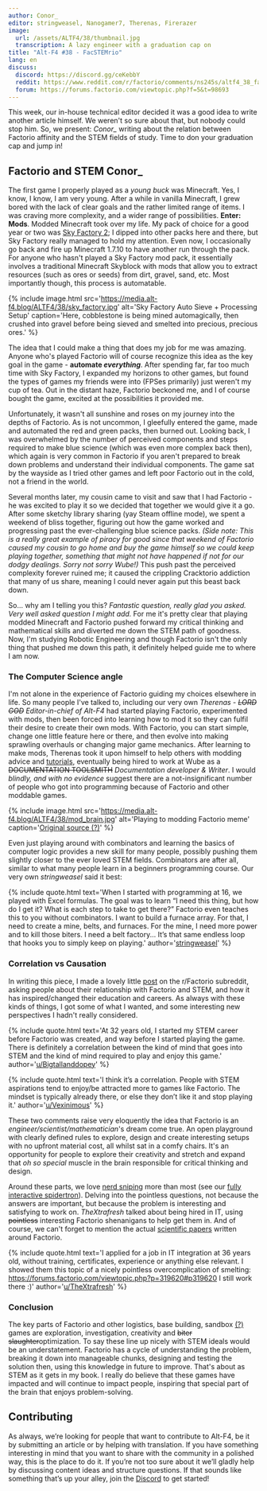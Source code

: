 ```yaml
---
author: Conor_
editor: stringweasel, Nanogamer7, Therenas, Firerazer
image:
  url: /assets/ALTF4/38/thumbnail.jpg
  transcription: A lazy engineer with a graduation cap on
title: "Alt-F4 #38 - FacSTEMrio"
lang: en
discuss:
  discord: https://discord.gg/ceKebbY
  reddit: https://www.reddit.com/r/factorio/comments/ns245s/altf4_38_facstemrio/
  forum: https://forums.factorio.com/viewtopic.php?f=5&t=98693
---
```


This week, our in-house technical editor decided it was a good idea to write another article himself. We weren't so sure about that, but nobody could stop him. So, we present: *Conor_* writing about the relation between Factorio affinity and the STEM fields of study. Time to don your graduation cap and jump in!

## Factorio and STEM <author>Conor_</author>

The first game I properly played as a *young buck* was Minecraft. Yes, I know, I know, I am very young. After a while in vanilla Minecraft, I grew bored with the lack of clear goals and the rather limited range of items. I was craving more complexity, and a wider range of possibilities. **Enter: Mods**. Modded Minecraft took over my life. My pack of choice for a good year or two was [Sky Factory 2](https://atlauncher.com/pack/skyfactory); I dipped into other packs here and there, but Sky Factory really managed to hold my attention. Even now, I occasionally go back and fire up Minecraft 1.7.10 to have another run through the pack. For anyone who hasn't played a Sky Factory mod pack, it essentially involves a traditional Minecraft Skyblock with mods that allow you to extract resources (such as ores or seeds) from dirt, gravel, sand, etc. Most importantly though, this process is automatable.

{% include image.html src='https://media.alt-f4.blog/ALTF4/38/sky_factory.jpg' alt='Sky Factory Auto Sieve + Processing Setup' caption='Here, cobblestone is being mined automagically, then crushed into gravel before being sieved and smelted into precious, precious ores.' %}

The idea that I could make a thing that does my job for me was amazing. Anyone who's played Factorio will of course recognize this idea as the key goal in the game - **automate *everything***. After spending far, far too much time with Sky Factory, I expanded my horizons to other games, but found the types of games my friends were into (FPSes primarily) just weren't my cup of tea. Out in the distant haze, Factorio beckoned me, and I of course bought the game, excited at the possibilities it provided me.

Unfortunately, it wasn't all sunshine and roses on my journey into the depths of Factorio. As is not uncommon, I gleefully entered the game, made and automated the red and green packs, then burned out. Looking back, I was overwhelmed by the number of perceived components and steps required to make blue science (which was even more complex back then), which again is very common in Factorio if you aren't prepared to break down problems and understand their individual components. The game sat by the wayside as I tried other games and left poor Factorio out in the cold, not a friend in the world.

Several months later, my cousin came to visit and saw that I had Factorio - he was excited to play it so we decided that together we would give it a go. After some sketchy library sharing (yay Steam offline mode), we spent a weekend of bliss together, figuring out how the game worked and progressing past the ever-challenging blue science packs. *(Side note: This is a really great example of piracy for good since that weekend of Factorio caused my cousin to go home and buy the game himself so we could keep playing together, something that might not have happened if not for our dodgy dealings. Sorry not sorry Wube!)* This push past the perceived complexity forever ruined me; it caused the crippling Cracktorio addiction that many of us share, meaning I could never again put this beast back down.

So... why am I telling you this? *Fantastic question, really glad you asked. Very well asked question I might add.* For me it's pretty clear that playing modded Minecraft and Factorio pushed forward my critical thinking and mathematical skills and diverted me down the STEM path of goodness. Now, I'm studying Robotic Engineering and though Factorio isn't the only thing that pushed me down this path, it definitely helped guide me to where I am now.

### The Computer Science angle

I'm not alone in the experience of Factorio guiding my choices elsewhere in life. So many people I've talked to, including our very own *Therenas - ~~LORD GOD~~ Editor-in-chief of Alt-F4* had started playing Factorio, experimented with mods, then been forced into learning how to mod it so they can fulfil their desire to create their own mods. With Factorio, you can start simple, change one little feature here or there, and then evolve into making sprawling overhauls or changing major game mechanics. After learning to make mods, Therenas took it upon himself to help others with modding advice and [tutorials](https://github.com/ClaudeMetz/UntitledGuiGuide/wiki), eventually being hired to work at Wube as a ~~DOCUMENTATION TOOLSMITH~~ *Documentation developer & Writer*. I would *blindly, and with no evidence* suggest there are a not-insignificant number of people who got into programming because of Factorio and other moddable games.

{% include image.html src='https://media.alt-f4.blog/ALTF4/38/mod_brain.jpg' alt='Playing to modding Factorio meme' caption='<a href="https://discord.com/channels/139677590393716737/306402592265732098/672169819696791582">Original source (?)</a>' %}

Even just playing around with combinators and learning the basics of computer logic provides a new skill for many people, possibly pushing them slightly closer to the ever loved STEM fields. Combinators are after all, similar to what many people learn in a beginners programming course. Our very own *stringweasel* said it best:

{% include quote.html text='When I started with programming at 16, we played with Excel formulas. The goal was to learn “I need this thing, but how do I get it? What is each step to take to get there?” Factorio even teaches this to you without combinators. I want to build a furnace array. For that, I need to create a mine, belts, and furnaces. For the mine, I need more power and to kill those biters. I need a belt factory... It’s that same endless loop that hooks you to simply keep on playing.' author='<a href="https://github.com/AlternativeFFFF/Alt-F4/pull/492#discussion_r641456118">stringweasel</a>' %}

### Correlation vs Causation

In writing this piece,  I made a lovely little [post](https://www.reddit.com/r/factorio/comments/n8gpes/factorio_and_stem_careers/) on the r/Factorio subreddit, asking people about their relationship with Factorio and STEM, and how it has inspired/changed their education and careers. As always with these kinds of things, I got some of what I wanted, and some interesting new perspectives I hadn't really considered.

{% include quote.html text='At 32 years old, I started my STEM career before Factorio was created, and way before I started playing the game. There is definitely a correlation between the kind of mind that goes into STEM and the kind of mind required to play and enjoy this game.' author='<a href="https://www.reddit.com/r/factorio/comments/n8gpes/factorio_and_stem_careers/gxiwjwy?utm_source=share&utm_medium=web2x&context=3">u/Bigtallanddopey</a>' %}

{% include quote.html text='I think it’s a correlation. People with STEM aspirations tend to enjoy/be attracted more to games like Factorio. The mindset is typically already there, or else they don’t like it and stop playing it.' author='<a href="https://www.reddit.com/r/factorio/comments/n8gpes/factorio_and_stem_careers/gxif1dj?utm_source=share&utm_medium=web2x&context=3">u/Vexinimous</a>' %}

These two comments raise very eloquently the idea that Factorio is an *engineer/scientist/mathematician*'s dream come true. An open playground with clearly defined rules to explore, design and create interesting setups with no upfront material cost, all whilst sat in a comfy chairs. It's an opportunity for people to explore their creativity and stretch and expand that *oh so special* muscle in the brain responsible for critical thinking and design.

Around these parts, we love [nerd sniping](https://xkcd.com/356/) more than most (see our [fully interactive spidertron](https://alt-f4.blog/ALTF4-12/#building-spidertron-for-the-web-xthexder)). Delving into the pointless questions, not because the answers are important, but because the problem is interesting and satisfying to work on. *TheXtrafresh* talked about being hired in IT, using ~~pointless~~ interesting Factorio shenanigans to help get them in. And of course, we can't forget to mention the actual [scientific papers](https://arxiv.org/abs/2102.04871) written around Factorio.

{% include quote.html text='I applied for a job in IT integration at 36 years old, without training, certificates, experience or anything else relevant. I showed them this topic of a nicely pointless overcomplication of smelting: <a href="https://forums.factorio.com/viewtopic.php?p=319620#p319620">https://forums.factorio.com/viewtopic.php?p=319620#p319620</a> I still work there :)' author='<a href="https://www.reddit.com/r/factorio/comments/n8gpes/factorio_and_stem_careers/gxj9g1x?utm_source=share&utm_medium=web2x&context=3">u/TheXtrafresh</a>' %}

### Conclusion

The key parts of Factorio and other logistics, base building, sandbox [(?)](https://www.reddit.com/r/factorio/comments/9z8x5m/does_factorio_merit_the_creation_of_a_new/) games are exploration, investigation, creativity and ~~biter slaughter~~optimization. To say these line up nicely with STEM ideals would be an understatement. Factorio has a cycle of understanding the problem, breaking it down into manageable chunks, designing and testing the solution then, using this knowledge in future to improve. That's about as STEM as it gets in my book. I really do believe that these games have impacted and will continue to impact people, inspiring that special part of the brain that enjoys problem-solving.

## Contributing

As always, we’re looking for people that want to contribute to Alt-F4, be it by submitting an article or by helping with translation. If you have something interesting in mind that you want to share with the community in a polished way, this is the place to do it. If you’re not too sure about it we’ll gladly help by discussing content ideas and structure questions. If that sounds like something that’s up your alley, join the [Discord](https://discord.gg/nxnCFkb) to get started!
